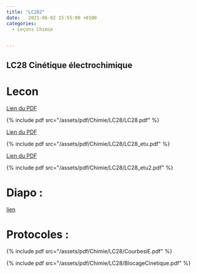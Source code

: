 ```yaml
---
title: "LC282"
date:   2021-06-02 15:55:00 +0100
categories:
  - Leçons Chimie

  
---
```


## LC28 Cinétique électrochimique

# Lecon

[Lien du PDF](/assets/pdf/Chimie/LC28/LC28.pdf)

{% include pdf src="/assets/pdf/Chimie/LC28/LC28.pdf" %}

[Lien du PDF](/assets/pdf/Chimie/LC28/LC28_etu.pdf)

{% include pdf src="/assets/pdf/Chimie/LC28/LC28_etu.pdf" %}

[Lien du PDF](/assets/pdf/Chimie/LC28/LC28_etu2.pdf)

{% include pdf src="/assets/pdf/Chimie/LC28/LC28_etu2.pdf" %}



# Diapo : 

<a href="/assets/pdf/Chimie/LC28/LC28.pptx" download>lien</a>

# Protocoles :

{% include pdf src="/assets/pdf/Chimie/LC28/CourbesiE.pdf" %}

{% include pdf src="/assets/pdf/Chimie/LC28/BlocageCinetique.pdf" %}


